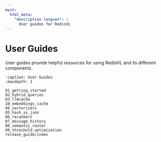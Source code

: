 ```yaml
---
myst:
  html_meta:
    "description lang=en": |
      User guides for RedisVL
---
```


# User Guides
User guides provide helpful resources for using RedisVL and its different components.

```{toctree}
:caption: User Guides
:maxdepth: 2

01_getting_started
02_hybrid_queries
03_llmcache
10_embeddings_cache
04_vectorizers
05_hash_vs_json
06_rerankers
07_message_history
08_semantic_router
09_threshold_optimization
release_guide/index
```
